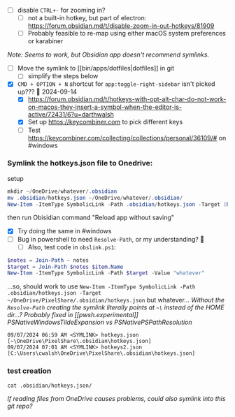 - [ ] disable `CTRL+-` for zooming in?
	- [ ] not a built-in hotkey, but part of electron: https://forum.obsidian.md/t/disable-zoom-in-out-hotkeys/81909
	- [ ] Probably feasible to re-map using either macOS system preferences or karabiner

*Note: Seems to work, but Obsidian app doesn't recommend symlinks.*
- [ ] Move the symlink to [[bin/apps/dotfiles|dotfiles]] in git
	- [ ] simplify the steps below
- [x] `CMD + OPTION + N` shortcut for `app:toggle-right-sidebar` isn't picked up??? 🛫 2024-09-14
	- [x] https://forum.obsidian.md/t/hotkeys-with-opt-alt-char-do-not-work-on-macos-they-insert-a-symbol-when-the-editor-is-active/72431/6?u=darthwalsh
	- [x] Set up https://keycombiner.com to pick different keys
	- [ ] Test https://keycombiner.com/collecting/collections/personal/36109/# on #windows  
### Symlink the hotkeys.json file to Onedrive:
setup
```powershell
mkdir ~/OneDrive/whatever/.obsidian
mv .obsidian/hotkeys.json ~/OneDrive/whatever/.obsidian/
New-Item -ItemType SymbolicLink -Path .obsidian/hotkeys.json -Target (Resolve-Path ~/OneDrive/whatever/.obsidian/hotkeys.json)
```

then run Obisidian command "Reload app without saving"

- [x] Try doing the same in #windows
- [ ] Bug in powershell to need `Resolve-Path`, or my understanding? 🔼 
	- [ ] Also, test code in `obslink.ps1`:
```powershell
$notes = Join-Path ~ notes
$target = Join-Path $notes $item.Name
New-Item -ItemType SymbolicLink -Path $target -Value "whatever"
```


...so, should work to use `New-Item -ItemType SymbolicLink -Path .obsidian/hotkeys.json -Target ~/OneDrive/PixelShare/.obsidian/hotkeys.json` but whatever...
*Without the `Resolve-Path` creating the symlink literally points at `~\` instead of the HOME dir...?*
*Probably fixed in [[pwsh.experimental]] PSNativeWindowsTildeExpansion vs PSNativePSPathResolution*

```plaintext
09/07/2024 06:59 AM <SYMLINK> hotkeys.json [~\OneDrive\PixelShare\.obsidian\hotkeys.json]  
09/07/2024 07:01 AM <SYMLINK> hotkeys2.json [C:\Users\cwalsh\OneDrive\PixelShare\.obsidian\hotkeys.json]
```

### test creation
```
cat .obsidian/hotkeys.json/
```
*If reading files from OneDrive causes problems, could also symlink into this git repo?*

